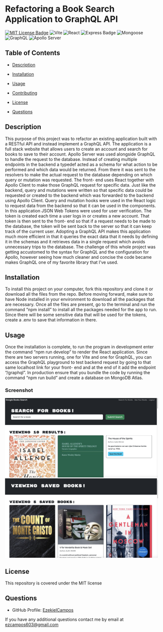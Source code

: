 
# Refactoring a Book Search Application to GraphQL API
[![MIT License Badge](https://img.shields.io/badge/license-MIT-green?style=for-the-badge)](/LICENSE)
![Vite](https://img.shields.io/badge/Vite-646CFF?style=for-the-badge&logo=vite&logoColor=white)
![React](https://img.shields.io/badge/React-61DAFB?style=for-the-badge&logo=react&logoColor=white)
![Express Badge](https://img.shields.io/badge/Express.js-404D59?style=for-the-badge)
![Mongoose](https://img.shields.io/badge/Mongoose-880000?style=for-the-badge&logo=mongoose&logoColor=white)
![GraphQL](https://img.shields.io/badge/GraphQL-E10098?style=for-the-badge&logo=graphql&logoColor=white)
![Apollo Server](https://img.shields.io/badge/Apollo_Server-311C87?style=for-the-badge&logo=apollo-graphql&logoColor=white)

## Table of Contents
- [Description](#description)

- [Installation](#installation)

- [Usage](#usage)

- [Contributing](#contributing)

- [License](#license)

- [Questions](#questions)


## Description

This purpose of this project was to refactor an existing application built with a RESTful API and instead implement a GraphQL API.  The application is a full stack website that allows users to create an account and search for books to save to their account.  Apollo Server was used alongside GraphQL to handle the request to the database.  Instead of creating multiple endpoints in the backend a typedef acted as a schema for what action to be performed and which data would be returned.  From there it was sent to the resolvers to make the actual request to the database depending on which query or mutation was requested.  The front- end uses React together with Apollo Client to make those GraphQL request for specific data.  Just like the backend, query and mutations were written so that specific data could be requested or created to the backend which was forwarded to the backend using Apollo Client.  Query and mutation hooks were used in the React logic to request data from the backend so that it can be used in the components.  In this application JSON Web Tokens were used for user verification.  The token is created each time a user logs in or creates a new account.  That token is then sent to the front- end so that if a request needs to be made to the database, the token will be sent back to the server so that it can keep track of the current user.  Adopting a GraphQL API makes this application much more efficient in that it queries the exact data that it needs by defining it in the schemas and it retrieves data in a single request which avoids unnecessary trips to the database.  The challenge of this whole project was getting accustomed to the syntax for GraphQL and the configuration for Apollo, however seeing how much cleaner and concise the code became makes GraphQL one of my favorite library that I’ve used.

## Installation

To install this project on your computer, fork this repository and clone it or download all the files from the repo.  Before moving forward, make sure to have Node installed in your environment to download all the packages that are necessary.  Once all the files are present, go to the terminal and run the command “npm install” to install all the packages needed for the app to run.  Since there will be some sensitive data that will be used for the tokens, create a .env to save that information in there.

## Usage

Once the installation is complete, to run the program in development enter the command “npm run develop” to render the React application.  Since there are two servers running, one for Vite and one for GraphQL, you can access the GraphQL playground to test backend request by going to that same localhost link for your front- end and at the end of it  add the endpoint “/graphql”.  In production ensure that you bundle the code by running the command “npm run build” and create a database on MongoDB Atlas. 
### Screenshot
![alt](./client/src/assets/img/search-pg.png)
![alt](./client/src/assets/img/saved-pg.png)


## License

This repository is covered under the MIT license


## Questions

* GitHub Profile: [EzekielCampos](https://github.com/EzekielCampos)

If you have any additional questions contact me by email at ezcampos603@gmail.com

